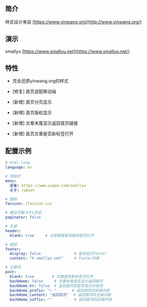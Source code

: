 ## 简介

样式设计来自 [https://www.yinwang.org](http://www.yinwang.org/)

## 演示

smallyu [https://www.smallyu.net](https://www.smallyu.net/)

## 特性

- 完全还原yinwang.org的样式

- [修复] 首页适配移动端

- [新增] 首页分页显示

- [新增] 首页版权显示

- [新增] 文章末尾显示返回首页链接

- [新增] 首页文章是否新标签打开

## 配置示例

```yml
# html lang
language: en

# 导航栏
menu:
  语雀: https://www.yuque.com/smallyu
  关于: /about

# 图标
favicon: /favicon.ico

# 建议页数大于1开启
paginator: false

# 头部
header:
  blank: true     # 头部链接是否新标签页打开

# 脚部
footer:
  display: false               # 是否显示footer
  context: "© smallyu.net"     # footer内容

# 文章页
post:
  blank: true        # 文章是否新标签页打开
  backHome: false     # 文章末尾是否显示返回首页
  backHome_hr: false  # 返回首页前是否显示分割线
  backHome_prefix: "↶ "       # 返回首页的前缀内容
  backHome_content: "返回首页"  # 返回首页的主体内容
  backHome_suffix: ""          # 返回首页的后缀内容
```
